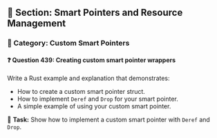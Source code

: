 ## 📘 Section: Smart Pointers and Resource Management  
### 🔹 Category: Custom Smart Pointers  
#### ❓ Question 439: Creating custom smart pointer wrappers

Write a Rust example and explanation that demonstrates:

- How to create a custom smart pointer struct.
- How to implement `Deref` and `Drop` for your smart pointer.
- A simple example of using your custom smart pointer.

🔧 **Task:** Show how to implement a custom smart pointer with `Deref` and `Drop`.
